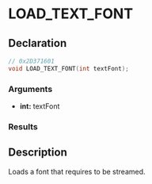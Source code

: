 # LOAD_TEXT_FONT

## Declaration
```cpp
// 0x2D371601
void LOAD_TEXT_FONT(int textFont);
```

### Arguments
- **int:** textFont

### Results

## Description
Loads a font that requires to be streamed.